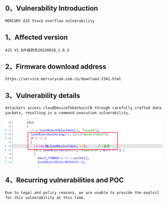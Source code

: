## 0、Vulnerability Introduction

```
MERCURY A15 Stack overflow vulnerability
```

## 1、Affected version

```
A15 V1.0升级软件20230818_1.0.3
```

## 2、Firmware download address

```
https://service.mercurycom.com.cn/download-2341.html
```

## 3、Vulnerability details

```
Attackers access cloudDeviceTokenSuccCB through carefully crafted data packets, resulting in a command execution vulnerability.
```

![image-20231020150726300](upload\image-20231020150726300.png)

## 4、Recurring vulnerabilities and POC

```
Due to legal and policy reasons, we are unable to provide the exploit for this vulnerability at this time.
```